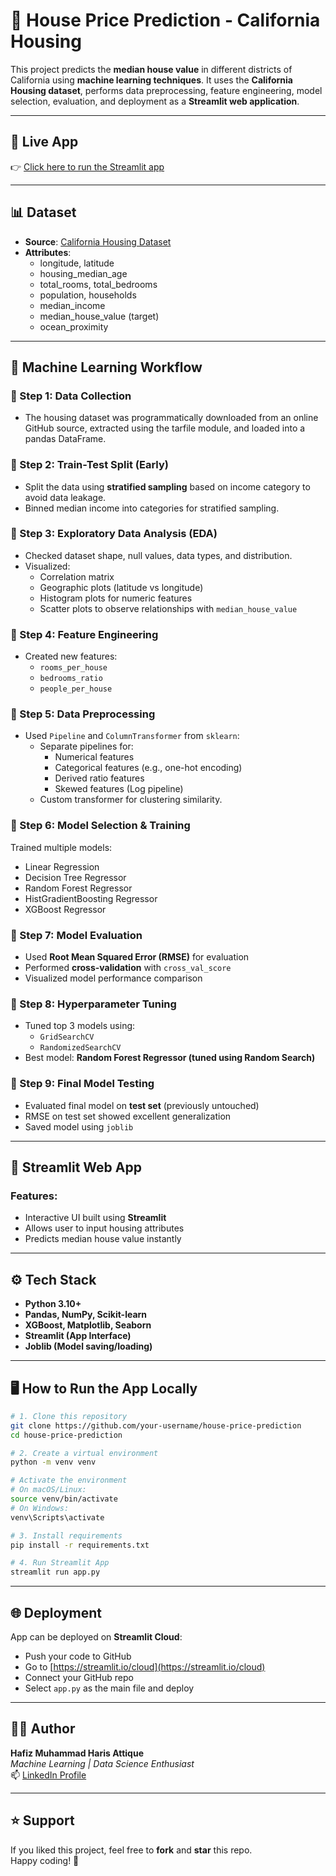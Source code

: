 # 🏡 House Price Prediction - California Housing

This project predicts the **median house value** in different districts of California using **machine learning techniques**. It uses the **California Housing dataset**, performs data preprocessing, feature engineering, model selection, evaluation, and deployment as a **Streamlit web application**.

---

## 🚀 Live App

👉 [Click here to run the Streamlit app](https://your-streamlit-app-link)

---

## 📊 Dataset

- **Source**: [California Housing Dataset](https://github.com/ageron/data/raw/main/housing.tgz)
- **Attributes**:
  - longitude, latitude  
  - housing_median_age  
  - total_rooms, total_bedrooms  
  - population, households  
  - median_income  
  - median_house_value (target)
  - ocean_proximity

---

## 🧠 Machine Learning Workflow

### 🔹 Step 1: Data Collection
- The housing dataset was programmatically downloaded from an online GitHub source, extracted using the tarfile module, and loaded into a pandas DataFrame.

### 🔹 Step 2: Train-Test Split (Early)
- Split the data using **stratified sampling** based on income category to avoid data leakage.
- Binned median income into categories for stratified sampling.

### 🔹 Step 3: Exploratory Data Analysis (EDA)
- Checked dataset shape, null values, data types, and distribution.
- Visualized:
  - Correlation matrix  
  - Geographic plots (latitude vs longitude)  
  - Histogram plots for numeric features  
  - Scatter plots to observe relationships with `median_house_value`

### 🔹 Step 4: Feature Engineering
- Created new features:
  - `rooms_per_house`  
  - `bedrooms_ratio`  
  - `people_per_house`

### 🔹 Step 5: Data Preprocessing
- Used `Pipeline` and `ColumnTransformer` from `sklearn`:
  - Separate pipelines for:
    - Numerical features  
    - Categorical features (e.g., one-hot encoding)  
    - Derived ratio features
    - Skewed features (Log pipeline)
  - Custom transformer for clustering similarity.

### 🔹 Step 6: Model Selection & Training
Trained multiple models:
- Linear Regression  
- Decision Tree Regressor  
- Random Forest Regressor  
- HistGradientBoosting Regressor  
- XGBoost Regressor  

### 🔹 Step 7: Model Evaluation
- Used **Root Mean Squared Error (RMSE)** for evaluation  
- Performed **cross-validation** with `cross_val_score`  
- Visualized model performance comparison

### 🔹 Step 8: Hyperparameter Tuning
- Tuned top 3 models using:
  - `GridSearchCV`  
  - `RandomizedSearchCV`
- Best model: **Random Forest Regressor (tuned using Random Search)**

### 🔹 Step 9: Final Model Testing
- Evaluated final model on **test set** (previously untouched)  
- RMSE on test set showed excellent generalization  
- Saved model using `joblib`

---

## 🚀 Streamlit Web App

### Features:
- Interactive UI built using **Streamlit**  
- Allows user to input housing attributes  
- Predicts median house value instantly  

---

## ⚙️ Tech Stack

- **Python 3.10+**  
- **Pandas, NumPy, Scikit-learn**  
- **XGBoost, Matplotlib, Seaborn**  
- **Streamlit (App Interface)**  
- **Joblib (Model saving/loading)**  

---

## 🖥️ How to Run the App Locally

```bash
# 1. Clone this repository
git clone https://github.com/your-username/house-price-prediction
cd house-price-prediction

# 2. Create a virtual environment
python -m venv venv

# Activate the environment
# On macOS/Linux:
source venv/bin/activate
# On Windows:
venv\Scripts\activate

# 3. Install requirements
pip install -r requirements.txt

# 4. Run Streamlit App
streamlit run app.py
```

---

## 🌐 Deployment

App can be deployed on **Streamlit Cloud**:

- Push your code to GitHub  
- Go to [https://streamlit.io/cloud](https://streamlit.io/cloud)  
- Connect your GitHub repo  
- Select `app.py` as the main file and deploy

---

## 👨‍💻 Author

**Hafiz Muhammad Haris Attique**  
_Machine Learning | Data Science Enthusiast_  
📫 [LinkedIn Profile](https://www.linkedin.com/in/hafiz-muhammad-haris-305211361)

---

## ⭐ Support

If you liked this project, feel free to **fork** and **star** this repo.  
Happy coding! 🚀
